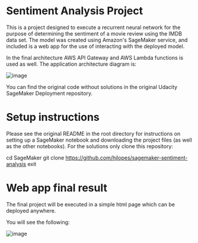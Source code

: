 # Sentiment Analysis Project

This is a project designed to execute a recurrent neural network for the purpose of determining the sentiment of a movie review using the IMDB data set.
The model was created using Amazon's SageMaker service, and included is a web app for the use of interacting with the deployed model.

In the final architecture AWS API Gateway and AWS Lambda functions is used as well. The application architecture diagram is:

![image](https://user-images.githubusercontent.com/77180350/113464014-50fa9b80-93ef-11eb-8bd5-7e228d4acfd1.png)

You can find the original code without solutions in the original Udacity SageMaker Deployment repository.

# Setup instructions

Please see the original README in the root directory for instructions on setting up a SageMaker notebook and downloading the project files (as well as the other notebooks).
For the solutions only clone this repository:

cd SageMaker
git clone https://github.com/hjlopes/sagemaker-sentiment-analysis
exit

# Web app final result

The final project will be executed in a simple html page which can be deployed anywhere.

You will see the following:

![image](https://user-images.githubusercontent.com/77180350/113464138-22c98b80-93f0-11eb-8d0a-10c7ba987e9c.png)
